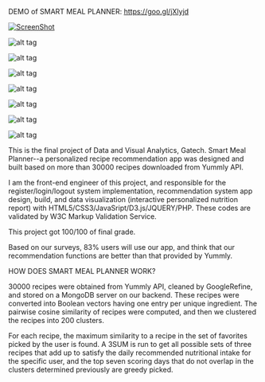 DEMO of SMART MEAL PLANNER: https://goo.gl/jXlyjd

[![ScreenShot](https://github.com/ynyeh0221/Smart-Meal-Planner/blob/master/video.png)](https://goo.gl/jXlyjd)

![alt tag](https://github.com/ynyeh0221/Smart-Meal-Planner/blob/master/index.png)

![alt tag](https://github.com/ynyeh0221/Smart-Meal-Planner/blob/master/meals.png)

![alt tag](https://github.com/ynyeh0221/Smart-Meal-Planner/blob/master/meals2.png)

![alt tag](https://github.com/ynyeh0221/Smart-Meal-Planner/blob/master/analysis1.png)

![alt tag](https://github.com/ynyeh0221/Smart-Meal-Planner/blob/master/analysis2.png)

![alt tag](https://github.com/ynyeh0221/Smart-Meal-Planner/blob/master/analysis3.png)

![alt tag](https://github.com/ynyeh0221/Smart-Meal-Planner/blob/master/analysis4.png)

This is the final project of Data and Visual Analytics, Gatech. Smart Meal Planner--a personalized recipe recommendation app was designed and built based on more than 30000 recipes downloaded from Yummly API.

I am the front-end engineer of this project, and responsible for the register/login/logout system implementation, recommendation system app design, build, and data visualization (interactive personalized nutrition report) with HTML5/CSS3/JavaSript/D3.js/JQUERY/PHP. These codes are validated by W3C Markup Validation Service.

This project got 100/100 of final grade.

Based on our surveys, 83% users will use our app, and think that our recommendation functions are better than that provided by Yummly.


HOW DOES SMART MEAL PLANNER WORK?

30000 recipes were obtained from Yummly API, cleaned by GoogleRefine, and stored on a MongoDB server on our backend. These recipes were converted into Boolean vectors having one entry per unique ingredient. The pairwise cosine similarity of recipes were computed, and then we clustered the recipes into 200 clusters.

For each recipe, the maximum similarity to a recipe in the set of favorites picked by the user is found. A 3SUM is run to get all possible sets of three recipes that add up to satisfy the daily recommended nutritional intake for the specific user, and the top seven scoring days that do not overlap in the clusters determined previously are greedy picked.
